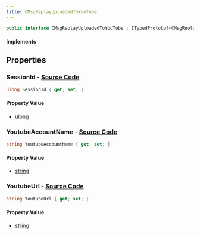 ```yaml
---
title: CMsgReplayUploadedToYouTube
---
```


```csharp
public interface CMsgReplayUploadedToYouTube : ITypedProtobuf<CMsgReplayUploadedToYouTube>, INativeHandle
```

#### Implements

## Properties

### **SessionId** - [Source Code](https://github.com/swiftly-solution/swiftlys2/blob/main/managed/src/SwiftlyS2.Generated/Protobufs/Interfaces/CMsgReplayUploadedToYouTube.cs#L19)

```csharp
ulong SessionId { get; set; }
```

#### Property Value

- [ulong](https://learn.microsoft.com/dotnet/api/system.uint64)

### **YoutubeAccountName** - [Source Code](https://github.com/swiftly-solution/swiftlys2/blob/main/managed/src/SwiftlyS2.Generated/Protobufs/Interfaces/CMsgReplayUploadedToYouTube.cs#L16)

```csharp
string YoutubeAccountName { get; set; }
```

#### Property Value

- [string](https://learn.microsoft.com/dotnet/api/system.string)

### **YoutubeUrl** - [Source Code](https://github.com/swiftly-solution/swiftlys2/blob/main/managed/src/SwiftlyS2.Generated/Protobufs/Interfaces/CMsgReplayUploadedToYouTube.cs#L13)

```csharp
string YoutubeUrl { get; set; }
```

#### Property Value

- [string](https://learn.microsoft.com/dotnet/api/system.string)


